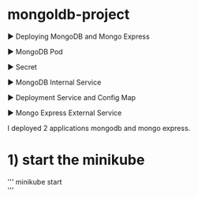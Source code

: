 # mongoldb-project

►  Deploying MongoDB and Mongo Express

►  MongoDB Pod

►  Secret

►  MongoDB Internal Service

►  Deployment Service and Config Map

►  Mongo Express External Service

I deployed 2 applications mongodb and mongo express.

# 1) start the minikube
'''  minikube start  
'''




